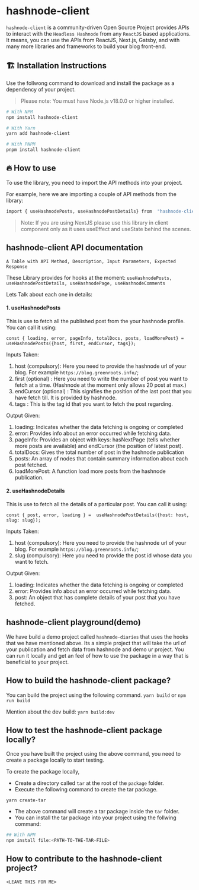 # hashnode-client

`hashnode-client` is a community-driven Open Source Project provides APIs to interact with the `Headless Hashnode` from any `ReactJS` based applications. It means, you can use the APIs from ReactJS, Next.js, Gatsby, and with many more libraries and frameworks to build your blog front-end.

## 🏗️  Installation Instructions

Use the follwong command to download and install the package as a dependency of your project.

> Please note: You must have Node.js v18.0.0 or higher installed.

```bash
# With NPM
npm install hashnode-client

# With Yarn
yarn add hashnode-client

# With PNPM
pnpm install hashnode-client
```


## 🔥 How to use

To use the library, you need to import the API methods into your project.

For example, here we are importing a couple of API methods from the library:

```bash
import { useHashnodePosts, useHashnodePostDetails} from  "hashnode-client"
```

> Note: If you are using NextJS please use this library in client component only as it uses useEffect and useState behind the scenes.

## hashnode-client API documentation

`A Table with API Method, Description, Input Parameters, Expected Response`

These Library provides for hooks at the moment:
`useHashnodePosts,
useHashnodePostDetails,
useHashnodePage,
useHashnodeComments`


Lets Talk about each one in details:

#### 1. useHashnodePosts

This is use to fetch all the published post from the your hashnode profile.
You can call it using:

`const { loading, error, pageInfo, totalDocs, posts, loadMorePost} = useHashnodePosts({host, first, endCursor, tags});`

Inputs Taken:

1. host (compulsory): Here you need to provide the hashnode url of your blog. For example `https://blog.greenroots.info/`;
2. first (optional) : Here you need to write the number of post you want to fetch at a time. (Hashnode at the moment only allows 20 post at max.)
3. endCursor (optional) : This signifies the position of the last post that you have fetch till. It is provided by hashnode.
4. tags : This is the tag id that you want to fetch the post regarding.

Output Given:

1. loading: Indicates whether the data fetching is ongoing or completed
2. error: Provides info about an error occurred while fetching data.
3. pageInfo: Provides an object with keys: hasNextPage (tells whether more posts are available) and endCursor (the position of latest post).
4. totalDocs: Gives the total number of post in the hashnode publication
5. posts: An array of nodes that contain summary information about each post fetched.
6. loadMorePost: A function load more posts from the hashnode publication.

#### 2. useHashnodeDetails

This is use to fetch all the details of a particular post.
You can call it using:

`const { post, error, loading } =  useHashnodePostDetails({host: host, slug: slug});`

Inputs Taken:

1. host (compulsory): Here you need to provide the hashnode url of your blog. For example `https://blog.greenroots.info/`;
2. slug (compulsory): Here you need to provide the post id whose data you want to fetch.

Output Given:

1. loading: Indicates whether the data fetching is ongoing or completed
2. error: Provides info about an error occurred while fetching data.
3. post: An object that has complete details of your post that you have fetched.

## hashnode-client playground(demo)

We have build a demo project called `hashnode-diaries` that uses the hooks that we have mentioned above. Its a simple project that will take the url of your publication and fetch data from hashnode and demo ur project. You can run it locally and get an feel of how to use the package in a way that is beneficial to your project.

## How to build the hashnode-client package?

You can build the project using the following command.
`yarn build`
or
`npm run build`

Mention about the dev build: `yarn build:dev`

## How to test the hashnode-client package locally?

Once you have built the project using the above command, you need to create a package locally to start testing.

To create the package locally,
- Create a directory called `tar` at the root of the `package` folder.
- Execute the following command to create the tar package.

`yarn create-tar`

- The above command will create a tar package inside the `tar` folder.
- You can install the tar package into your project using the follwing command:

```bash
## With NPM
npm install file:<PATH-TO-THE-TAR-FILE>

```


## How to contribute to the hashnode-client project?

`<LEAVE THIS FOR ME>`
